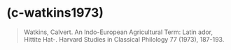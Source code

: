 # (c-watkins1973)
> Watkins, Calvert. An Indo-European Agricultural Term: Latin ador, Hittite Hat-. Harvard Studies in Classical Philology 77 (1973), 187-193.